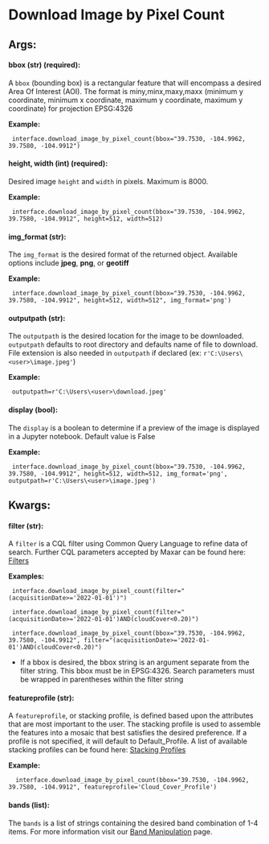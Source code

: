# Download Image by Pixel Count

## Args:

#### bbox (str) (required):

  A `bbox` (bounding box) is a rectangular feature that will encompass a desired Area Of Interest (AOI).
  The format is miny,minx,maxy,maxx (minimum y coordinate, minimum x coordinate, maximum y coordinate, maximum y coordinate) for
  projection EPSG:4326

   **Example:**
   
     interface.download_image_by_pixel_count(bbox="39.7530, -104.9962, 39.7580, -104.9912")
	 

#### height, width (int) (required):

  Desired image `height` and `width` in pixels. Maximum is 8000.

   **Example:**
   
     interface.download_image_by_pixel_count(bbox="39.7530, -104.9962, 39.7580, -104.9912", height=512, width=512)

#### img_format (str):

  The `img_format` is the desired format of the returned object. Available options include **jpeg**, **png**, or **geotiff**

   **Example:**
   
     interface.download_image_by_pixel_count(bbox="39.7530, -104.9962, 39.7580, -104.9912", height=512, width=512", img_format='png')

#### outputpath (str):
  
 The `outputpath` is the desired location for the image to be downloaded. `outputpath` defaults to root directory and defaults name of file to download. File extension is also needed in `outputpath` if declared (ex: `r'C:\Users\<user>\image.jpeg'`)
	
   **Example:**
   
	 outputpath=r'C:\Users\<user>\download.jpeg'

#### display (bool):

  The `display` is a boolean to determine if a preview of the image is displayed in a Jupyter notebook. Default value is False

   **Example:**
   
     interface.download_image_by_pixel_count(bbox="39.7530, -104.9962, 39.7580, -104.9912", height=512, width=512, img_format='png', outputpath=r'C:\Users\<user>\image.jpeg')
	 
## Kwargs:

#### filter (str):

  A `filter` is a CQL filter using Common Query Language to refine data of search. Further CQL parameters accepted by Maxar can be
  found here: [Filters](https://securewatchdocs.maxar.com/en-us/Miscellaneous/DevGuides/Common_Query_Language/Query.htm?Highlight=cql_)

   **Examples:**
   
     interface.download_image_by_pixel_count(filter="(acquisitionDate>='2022-01-01')")
     
	 interface.download_image_by_pixel_count(filter="(acquisitionDate>='2022-01-01')AND(cloudCover<0.20)")

     interface.download_image_by_pixel_count(bbox="39.7530, -104.9962, 39.7580, -104.9912", filter="(acquisitionDate>='2022-01-01')AND(cloudCover<0.20)")

   *  
      If a bbox is desired, the bbox string is an argument separate from the filter string. This bbox must be in EPSG:4326.
      Search parameters must be wrapped in parentheses within the filter string

#### featureprofile (str): 
  
  A `featureprofile`, or stacking profile, is defined based upon the attributes that are most important to the user. The stacking
  profile is used to assemble the features into a mosaic that best satisfies the desired preference. If a profile is not specified, it 
  will default to Default_Profile. A list of available stacking profiles can be found here: [Stacking Profiles](https://securewatchdocs.maxar.com/en-us/Miscellaneous/DevGuides/Stacking_Profiles/stack_profiles.htm)


   **Example:**
	
      interface.download_image_by_pixel_count(bbox="39.7530, -104.9962, 39.7580, -104.9912", featureprofile='Cloud_Cover_Profile')
	  
#### bands (list):

  The `bands` is a list of strings containing the desired band combination of 1-4 items. For more information visit our [Band Manipulation](band_manipulation.md) page.

